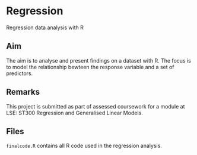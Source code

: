 # Regression
Regression data analysis with R

## Aim
The aim is to analyse and present findings on a dataset with R. The focus is to model the relationship bewteen the response variable and a set of predictors.

## Remarks
This project is submitted as part of assessed coursework for a module at LSE: ST300 Regression and Generalised Linear Models.

## Files
`finalcode.R` contains all R code used in the regression analysis.
